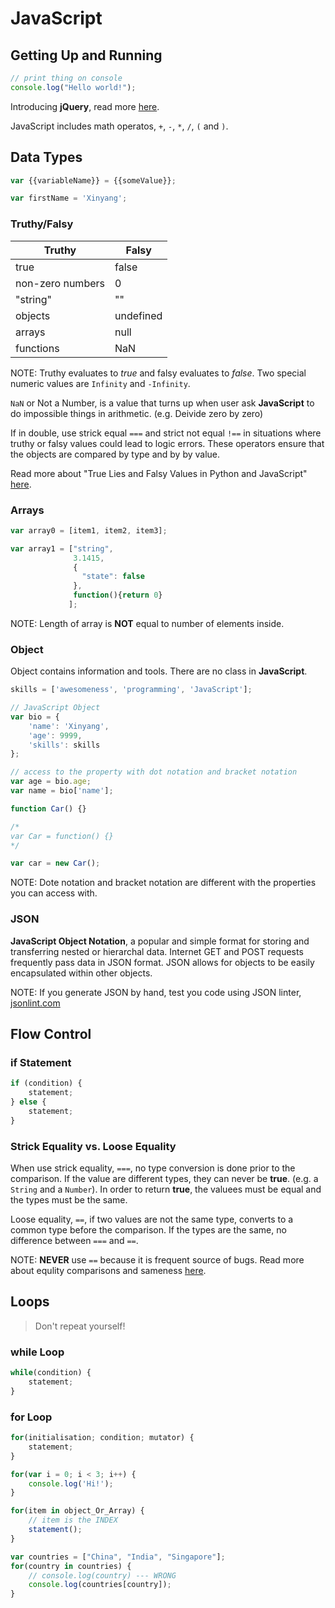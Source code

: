 # JavaScript

## Getting Up and Running

```JavaScript
// print thing on console
console.log("Hello world!");
```

Introducing **jQuery**, read more [here](https://jquery.com/).

JavaScript includes math operatos, `+`, `-`, `*`, `/`, `(` and `)`.

## Data Types

```JavaScript
var {{variableName}} = {{someValue}};

var firstName = 'Xinyang';
```

### Truthy/Falsy

|Truthy|Falsy|
|------|-----|
|true|false|
|non-zero numbers|0|
|"string"|""|
|objects|undefined|
|arrays|null|
|functions|NaN|

NOTE: Truthy evaluates to *true* and falsy evaluates to *false*. Two special numeric values are `Infinity` and `-Infinity`.

`NaN` or Not a Number, is a value that turns up when user ask **JavaScript** to do impossible things in arithmetic. 
(e.g. Deivide zero by zero)

If in double, use strick equal `===` and strict not equal `!==` in situations where truthy or falsy values could lead to logic errors.
These operators ensure that the objects are compared by type and by by value.

Read more about "True Lies and Falsy Values in Python and JavaScript" 
[here](http://opensourcehacker.com/2012/10/17/true-lies-and-falsy-values-in-python-and-javascript/).

### Arrays

```JavaScript
var array0 = [item1, item2, item3];

var array1 = ["string",
			  3.1415,
			  {
				"state": false
			  }, 
			  function(){return 0}
			 ];
```

NOTE: Length of array is **NOT** equal to number of elements inside.

### Object

Object contains information and tools. There are no class in **JavaScript**. 

```JavaScript
skills = ['awesomeness', 'programming', 'JavaScript'];

// JavaScript Object
var bio = {
	'name': 'Xinyang',
	'age': 9999,
	'skills': skills
};

// access to the property with dot notation and bracket notation
var age = bio.age;
var name = bio['name'];

function Car() {}

/*
var Car = function() {}
*/

var car = new Car();
```

NOTE: Dote notation and bracket notation are different with the properties you can access with.

### JSON

**JavaScript Object Notation**, a popular and simple format for storing and transferring nested or hierarchal data.
Internet GET and POST requests frequently pass data in JSON format.
JSON allows for objects to be easily encapsulated within other objects.

NOTE: If you generate JSON by hand, test you code using JSON linter, [jsonlint.com](http://jsonlint.com/)

## Flow Control

### if Statement

```JavaScript
if (condition) {
	statement;
} else {
	statement;
}
```

### Strick Equality vs. Loose Equality

When use strick equality, `===`, no type conversion is done prior to the comparison. 
If the value are different types, they can never be **true**. 
(e.g. a `String` and a `Number`). 
In order to return **true**, the valuees must be equal and the types must be the same.

Loose equality, `==`, if two values are not the same type, converts to a common type before the comparison.
If the types are the same, no difference between `===` and `==`.

NOTE: **NEVER** use `==` because it is frequent source of bugs.
Read more about equlity comparisons and sameness [here](https://developer.mozilla.org/en-US/docs/Web/JavaScript/Equality_comparisons_and_sameness).

## Loops

> Don't repeat yourself!

### while Loop

```JavaScript
while(condition) {
	statement;
}
```

### for Loop

```JavaScript
for(initialisation; condition; mutator) {
	statement;
}

for(var i = 0; i < 3; i++) {
	console.log('Hi!');
}

for(item in object_Or_Array) {
	// item is the INDEX
	statement();
}

var countries = ["China", "India", "Singapore"];
for(country in countries) {
	// console.log(country) --- WRONG
	console.log(countries[country]);
}
```

